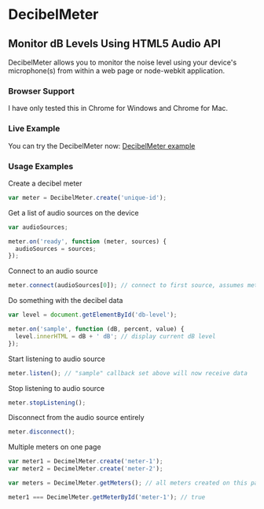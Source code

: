 # DecibelMeter

## Monitor dB Levels Using HTML5 Audio API

DecibelMeter allows you to monitor the noise level using your device's microphone(s) from within a web page or node-webkit application.

### Browser Support

I have only tested this in Chrome for Windows and Chrome for Mac.

### Live Example

You can try the DecibelMeter now: [DecibelMeter example](http://jasonpecor.com/code/DecibelMeter/example/example.html)

### Usage Examples

Create a decibel meter
```javascript
var meter = DecibelMeter.create('unique-id');
```

Get a list of audio sources on the device
```javascript
var audioSources;

meter.on('ready', function (meter, sources) {
  audioSources = sources;
});
```

Connect to an audio source
```javascript
meter.connect(audioSources[0]); // connect to first source, assumes meter is ready
```

Do something with the decibel data
```javascript
var level = document.getElementById('db-level');

meter.on('sample', function (dB, percent, value) {
  level.innerHTML = dB + ' dB'; // display current dB level
});
```

Start listening to audio source
```javascript
meter.listen(); // "sample" callback set above will now receive data
```

Stop listening to audio source
```javascript
meter.stopListening();
```

Disconnect from the audio source entirely
```javascript
meter.disconnect();
```

Multiple meters on one page
```javascript
var meter1 = DecimelMeter.create('meter-1');
var meter2 = DecimelMeter.create('meter-2');

var meters = DecimelMeter.getMeters(); // all meters created on this page

meter1 === DecimelMeter.getMeterById('meter-1'); // true
```






